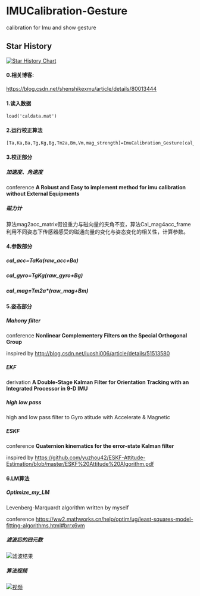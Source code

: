 # IMUCalibration-Gesture
calibration for Imu and show gesture

## Star History

[![Star History Chart](https://api.star-history.com/svg?repos=shenshikexmu/IMUCalibration-Gesture&type=Date)](https://star-history.com/#shenshikexmu/IMUCalibration-Gesture&Date)


#### 0.相关博客:

https://blog.csdn.net/shenshikexmu/article/details/80013444

#### 1.读入数据
```
load('caldata.mat')
```

#### 2.运行校正算法
```
[Ta,Ka,Ba,Tg,Kg,Bg,Tm2a,Bm,Vm,mag_strength]=ImuCalibration_Gesture(cal_data)
```

#### 3.校正部分

##### 加速度、角速度
   conference  **A Robust and Easy to implement method for imu calibration without External Equipments**
##### 磁力计
   算法mag2acc_matrix假设重力与磁向量的夹角不变，算法Cal_mag4acc_frame利用不同姿态下传感器感受的磁通向量的变化与姿态变化的相关性，计算参数。

#### 4.参数部分

#####  cal_acc=Ta*Ka*(raw_acc+Ba)
#####  cal_gyro=Tg*Kg*(raw_gyro+Bg)
#####  cal_mag=Tm2a*(raw_mag+Bm)
   
#### 5.姿态部分

 #####  Mahony filter
   conference **Nonlinear Complementery Filters on the Special Orthogonal Group**
   
   inspired by    http://blog.csdn.net/luoshi006/article/details/51513580
 #####  EKF
   derivation **A Double-Stage Kalman Filter for Orientation Tracking with an Integrated Processor in 9-D IMU**
 #####  high low pass
   high and low pass filter to Gyro atitude with Accelerate & Magnetic
 #####  ESKF
   conference **Quaternion kinematics for the error-state Kalman filter**
   
   inspired by https://github.com/yuzhou42/ESKF-Attitude-Estimation/blob/master/ESKF%20Attitude%20Algorithm.pdf
   
   
 #### 6.LM算法

 #####  Optimize_my_LM
   Levenberg-Marquardt algorithm written by myself 
   
   conference   https://ww2.mathworks.cn/help/optim/ug/least-squares-model-fitting-algorithms.html#brrx6vm
   
  

 ##### 滤波后的四元数
 
![滤波结果](https://img-blog.csdn.net/20180606120722833?watermark/2/text/aHR0cHM6Ly9ibG9nLmNzZG4ubmV0L3NoZW5zaGlrZXhtdQ==/font/5a6L5L2T/fontsize/400/fill/I0JBQkFCMA==/dissolve/10)
##### 算法视频
[![视频]( https://i1.hdslb.com/bfs/archive/9d5e7893c77612498a023d58005a2ee6b03560ee.jpg)](https://www.bilibili.com/video/av78142069/)

